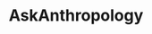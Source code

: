---
title: AskAnthropology
crosslinks:
- AskHistorians
- AskAnAmerican
- linguistics
- askscience
- hapas
- history
- etymology
- todayilearned
- xkcd
- Buddhism
- Judaism
- science
- AskEurope
- Psychedelics
- translator
- SargonofAkkad
- AskReddit
- askphilosophy
- AskScienceDiscussion
- Brasil_reflexivo
---